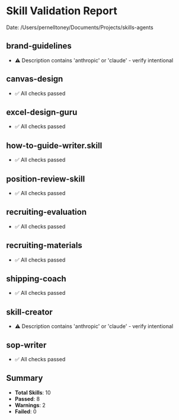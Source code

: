 # Skill Validation Report
Date: /Users/pernelltoney/Documents/Projects/skills-agents

## brand-guidelines

- ⚠️ Description contains 'anthropic' or 'claude' - verify intentional

## canvas-design

- ✅ All checks passed

## excel-design-guru

- ✅ All checks passed

## how-to-guide-writer.skill

- ✅ All checks passed

## position-review-skill

- ✅ All checks passed

## recruiting-evaluation

- ✅ All checks passed

## recruiting-materials

- ✅ All checks passed

## shipping-coach

- ✅ All checks passed

## skill-creator

- ⚠️ Description contains 'anthropic' or 'claude' - verify intentional

## sop-writer

- ✅ All checks passed

## Summary

- **Total Skills**: 10
- **Passed**: 8
- **Warnings**: 2
- **Failed**: 0